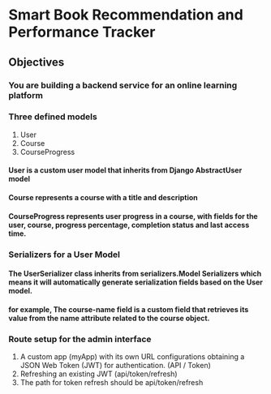 # Smart Book Recommendation and Performance Tracker

## Objectives

### You are building a backend service for an online learning platform 

### Three defined models

1. User
2. Course
3. CourseProgress

#### User is a custom user model that inherits from Django AbstractUser model

#### Course represents a course with a title and description

#### CourseProgress represents user progress in a course, with fields for the user, course, progress percentage, completion status and last access time.

### Serializers for a User Model

#### The UserSerializer class inherits from serializers.Model Serializers which means it will automatically generate serialization fields based on the User model.

#### for example, The course-name field is a custom field that retrieves its value from the name attribute related to the course object.

### Route setup for the admin interface

1. A custom app (myApp) with its own URL configurations obtaining a JSON Web Token (JWT) for authentication. (API / Token)
2. Refreshing an existing JWT (api/token/refresh)
3. The path for token refresh should be api/token/refresh


